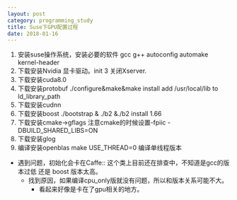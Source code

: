 ```yaml
---
layout: post
category: programming_study
title: Suse下GPU配置过程
date: 2018-01-16
---
```




1. 安装suse操作系统，安装必要的软件 gcc g++ autoconfig automake kernel-header
2. 下载安装Nvidia 显卡驱动。init 3 关闭Xserver.
3. 下载安装cuda8.0 
4. 下载安装protobuf ./configure&make&make install  add /usr/local/lib to  ld_library_path
5. 下载安装cudnn 
6. 下载安装boost ./bootstrap & ./b2 &./b2 install 1.66
7. 下载安装cmake->gflags 注意cmake的时候设置-fpiic  -DBUILD_SHARED_LIBS=ON
8. 下载安装glog
  9. 编译安装openblas make USE_THREAD=0 编译单线程版本

- 遇到问题，初始化会卡在Caffe:: 这个类上目前还在排查中，不知道是gcc的版本过低 还是 boost 版本太高。
  - 找到原因，如果编译cpu_only版就没有问题，所以和版本关系可能不大。
    - 看起来好像是卡在了gpu相关的地方。